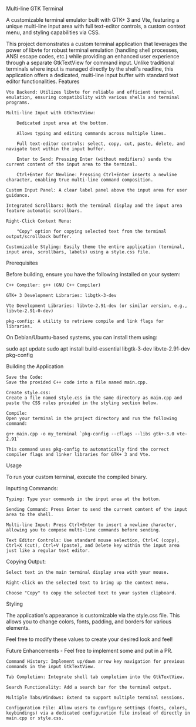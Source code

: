Multi-line GTK Terminal

A customizable terminal emulator built with GTK+ 3 and Vte, featuring a unique multi-line input area with full text-editor controls, a custom context menu, and styling capabilities via CSS.

This project demonstrates a custom terminal application that leverages the power of libvte for robust terminal emulation (handling shell processes, ANSI escape codes, etc.) while providing an enhanced user experience through a separate GtkTextView for command input. Unlike traditional terminals where input is managed directly by the shell's readline, this application offers a dedicated, multi-line input buffer with standard text editor functionalities.
Features

    Vte Backend: Utilizes libvte for reliable and efficient terminal emulation, ensuring compatibility with various shells and terminal programs.

    Multi-line Input with GtkTextView:

        Dedicated input area at the bottom.

        Allows typing and editing commands across multiple lines.

        Full text-editor controls: select, copy, cut, paste, delete, and navigate text within the input buffer.

        Enter to Send: Pressing Enter (without modifiers) sends the current content of the input area to the terminal.

        Ctrl+Enter for Newline: Pressing Ctrl+Enter inserts a newline character, enabling true multi-line command composition.

    Custom Input Panel: A clear label panel above the input area for user guidance.

    Integrated Scrollbars: Both the terminal display and the input area feature automatic scrollbars.

    Right-Click Context Menu:

        "Copy" option for copying selected text from the terminal output/scrollback buffer.

    Customizable Styling: Easily theme the entire application (terminal, input area, scrollbars, labels) using a style.css file.

Prerequisites

Before building, ensure you have the following installed on your system:

    C++ Compiler: g++ (GNU C++ Compiler)

    GTK+ 3 Development Libraries: libgtk-3-dev

    Vte Development Libraries: libvte-2.91-dev (or similar version, e.g., libvte-2.91-0-dev)

    pkg-config: A utility to retrieve compile and link flags for libraries.

On Debian/Ubuntu-based systems, you can install them using:

sudo apt update
sudo apt install build-essential libgtk-3-dev libvte-2.91-dev pkg-config

Building the Application

    Save the Code:
    Save the provided C++ code into a file named main.cpp.

    Create style.css:
    Create a file named style.css in the same directory as main.cpp and paste the CSS rules provided in the styling section below.

    Compile:
    Open your terminal in the project directory and run the following command:

    g++ main.cpp -o my_terminal `pkg-config --cflags --libs gtk+-3.0 vte-2.91`

    This command uses pkg-config to automatically find the correct compiler flags and linker libraries for GTK+ 3 and Vte.

Usage

To run your custom terminal, execute the compiled binary.

Inputting Commands:

    Typing: Type your commands in the input area at the bottom.

    Sending Command: Press Enter to send the current content of the input area to the shell.

    Multi-line Input: Press Ctrl+Enter to insert a newline character, allowing you to compose multi-line commands before sending.

    Text Editor Controls: Use standard mouse selection, Ctrl+C (copy), Ctrl+X (cut), Ctrl+V (paste), and Delete key within the input area just like a regular text editor.

Copying Output:

    Select text in the main terminal display area with your mouse.

    Right-click on the selected text to bring up the context menu.

    Choose "Copy" to copy the selected text to your system clipboard.

Styling

The application's appearance is customizable via the style.css file. This allows you to change colors, fonts, padding, and borders for various elements.

Feel free to modify these values to create your desired look and feel!

Future Enhancements - Feel free to implement some and put in a PR.

    Command History: Implement up/down arrow key navigation for previous commands in the input GtkTextView.

    Tab Completion: Integrate shell tab completion into the GtkTextView.

    Search Functionality: Add a search bar for the terminal output.

    Multiple Tabs/Windows: Extend to support multiple terminal sessions.

    Configuration File: Allow users to configure settings (fonts, colors, keybindings) via a dedicated configuration file instead of directly in main.cpp or style.css.
